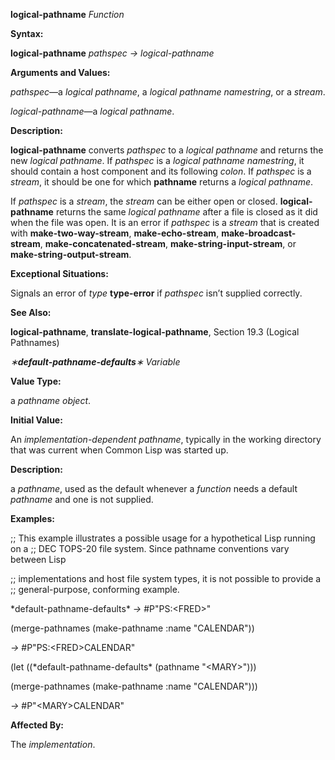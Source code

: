 **logical-pathname** *Function* 

**Syntax:** 

**logical-pathname** *pathspec → logical-pathname* 

**Arguments and Values:** 

*pathspec*—a *logical pathname*, a *logical pathname namestring*, or a *stream*. 

*logical-pathname*—a *logical pathname*. 

**Description:** 

**logical-pathname** converts *pathspec* to a *logical pathname* and returns the new *logical pathname*. If *pathspec* is a *logical pathname namestring*, it should contain a host component and its following *colon*. If *pathspec* is a *stream*, it should be one for which **pathname** returns a *logical pathname*. 

If *pathspec* is a *stream*, the *stream* can be either open or closed. **logical-pathname** returns the same *logical pathname* after a file is closed as it did when the file was open. It is an error if *pathspec* is a *stream* that is created with **make-two-way-stream**, **make-echo-stream**, **make-broadcast-stream**, **make-concatenated-stream**, **make-string-input-stream**, or **make-string-output-stream**. 

**Exceptional Situations:** 

Signals an error of *type* **type-error** if *pathspec* isn’t supplied correctly. 

**See Also:** 

**logical-pathname**, **translate-logical-pathname**, Section 19.3 (Logical Pathnames) 

 

 

*∗***default-pathname-defaults***∗ Variable* 

**Value Type:** 

a *pathname object*. 

**Initial Value:** 

An *implementation-dependent pathname*, typically in the working directory that was current when Common Lisp was started up. 

**Description:** 

a *pathname*, used as the default whenever a *function* needs a default *pathname* and one is not supplied. 

**Examples:** 

;; This example illustrates a possible usage for a hypothetical Lisp running on a ;; DEC TOPS-20 file system. Since pathname conventions vary between Lisp 

;; implementations and host file system types, it is not possible to provide a ;; general-purpose, conforming example. 

\*default-pathname-defaults\* *→* #P"PS:&#60;FRED&#62;" 

(merge-pathnames (make-pathname :name "CALENDAR")) 

*→* #P"PS:&#60;FRED&#62;CALENDAR" 

(let ((\*default-pathname-defaults\* (pathname "&#60;MARY&#62;"))) 

(merge-pathnames (make-pathname :name "CALENDAR"))) 

*→* #P"&#60;MARY&#62;CALENDAR" 

**Affected By:** 

The *implementation*. 

